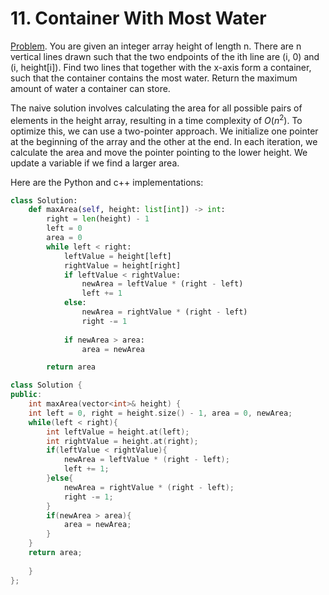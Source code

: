 # 11. Container With Most Water

[Problem](https://leetcode.com/problems/container-with-most-water/description/). You are given an integer array height of length n. There are n vertical lines drawn such that the two endpoints of the ith line are (i, 0) and (i, height[i]). Find two lines that together with the x-axis form a container, such that the container contains the most water. Return the maximum amount of water a container can store.


The naive solution involves calculating the area for all possible pairs of elements in the height array, resulting in a time complexity of $O(n^2)$. To optimize this, we can use a two-pointer approach. We initialize one pointer at the beginning of the array and the other at the end. In each iteration, we calculate the area and move the pointer pointing to the lower height. We update a variable if we find a larger area.

Here are the Python and c++ implementations: 

```python
class Solution:
    def maxArea(self, height: list[int]) -> int:
        right = len(height) - 1
        left = 0
        area = 0
        while left < right:
            leftValue = height[left]
            rightValue = height[right]
            if leftValue < rightValue:
                newArea = leftValue * (right - left)
                left += 1
            else:
                newArea = rightValue * (right - left)
                right -= 1
            
            if newArea > area:
                area = newArea

        return area
```

```c++
class Solution {
public:
    int maxArea(vector<int>& height) {
    int left = 0, right = height.size() - 1, area = 0, newArea;
    while(left < right){
        int leftValue = height.at(left);
        int rightValue = height.at(right);
        if(leftValue < rightValue){
            newArea = leftValue * (right - left);
            left += 1;
        }else{
            newArea = rightValue * (right - left);
            right -= 1;
        }
        if(newArea > area){
            area = newArea;
        }
    }
    return area;
        
    }
};
```